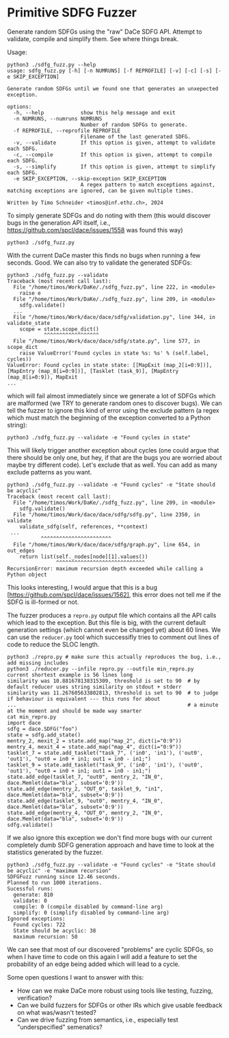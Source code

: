 Primitive SDFG Fuzzer
=====================

Generate random SDFGs using the "raw" DaCe SDFG API. Attempt to validate, compile and simplify them.
See where things break.

Usage:

```
python3 ./sdfg_fuzz.py --help
usage: sdfg_fuzz.py [-h] [-n NUMRUNS] [-f REPROFILE] [-v] [-c] [-s] [-e SKIP_EXCEPTION]

Generate random SDFGs until we found one that generates an unxepected exception.

options:
  -h, --help            show this help message and exit
  -n NUMRUNS, --numruns NUMRUNS
                        Number of random SDFGs to generate.
  -f REPROFILE, --reprofile REPROFILE
                        Filename of the last generated SDFG.
  -v, --validate        If this option is given, attempt to validate each SDFG.
  -c, --compile         If this option is given, attempt to compile each SDFG.
  -s, --simplify        If this option is given, attempt to simplify each SDFG.
  -e SKIP_EXCEPTION, --skip-exception SKIP_EXCEPTION
                        A regex pattern to match exceptions against, matching exceptions are ignored, can be given multiple times.

Written by Timo Schneider <timos@inf.ethz.ch>, 2024
```

To simply generate SDFGs and do noting with them (this would discover bugs in the generation API itself, i.e., https://github.com/spcl/dace/issues/1558 was found this way)
```
python3 ./sdfg_fuzz.py
```
With the current DaCe master this finds no bugs when running a few seconds. Good. We can also try to validate the generated SDFGs:
```
python3 ./sdfg_fuzz.py --validate
Traceback (most recent call last):
  File "/home/timos/Work/DaKe/./sdfg_fuzz.py", line 222, in <module>
    raise e
  File "/home/timos/Work/DaKe/./sdfg_fuzz.py", line 209, in <module>
    sdfg.validate()
  ...
  File "/home/timos/Work/dace/dace/sdfg/validation.py", line 344, in validate_state
    scope = state.scope_dict()
            ^^^^^^^^^^^^^^^^^^
  File "/home/timos/Work/dace/dace/sdfg/state.py", line 577, in scope_dict
    raise ValueError('Found cycles in state %s: %s' % (self.label, cycles))
ValueError: Found cycles in state state: [[MapExit (map_2[i=0:9])], [MapEntry (map_8[i=0:9])], [Tasklet (task_9)], [MapEntry (map_8[i=0:9]), MapExit
...
```
which will fail almost immediately since we generate a lot of SDFGs which are malformed (we TRY to generate random ones to discover bugs). We can tell the fuzzer to ignore this kind of error
using the exclude pattern (a regex which must match the beginning of the exception converted to a Python string):
```
python3 ./sdfg_fuzz.py --validate -e "Found cycles in state"
```
This will likely trigger another exception about cycles (one could argue that there should be only one, but hey, if that are the bugs you are worried about maybe try different code).
Let's exclude that as well. You can add as many exclude patterns as you want.
```
python3 ./sdfg_fuzz.py --validate -e "Found cycles" -e "State should be acyclic"
Traceback (most recent call last):
  File "/home/timos/Work/DaKe/./sdfg_fuzz.py", line 209, in <module>
    sdfg.validate()
  File "/home/timos/Work/dace/dace/sdfg/sdfg.py", line 2350, in validate
    validate_sdfg(self, references, **context)
 ...
           ^^^^^^^^^^^^^^^^^^^^^^^
  File "/home/timos/Work/dace/dace/sdfg/graph.py", line 654, in out_edges
    return list(self._nodes[node][1].values())
                ^^^^^^^^^^^^^^^^^^^^^^^^^^^^^
RecursionError: maximum recursion depth exceeded while calling a Python object
```
This looks interesting, I would argue that this is a bug [https://github.com/spcl/dace/issues/1562], this error does not tell me if the SDFG is ill-formed or not.

The fuzzer produces a ```repro.py``` output file which contains all the API calls which lead to the exception.
But this file is big, with the current default generation settings (which cannot even be changed yet) about 60 lines.
We can use the ```reducer.py``` tool which successifly tries to comment out lines of code to reduce the SLOC length.
```
python3 ./repro.py # make sure this actually reproduces the bug, i.e., add missing includes
python3 ./reducer.py --infile repro.py --outfile min_repro.py
current shortest example is 56 lines long
similarity was 10.881678138315309, threshold is set to 90  # by default reducer uses string similarity on stdout + stderr
similarity was 11.267605633802813, threshold is set to 90  # to judge if behaviour is equivalent --- this runs for about
...                                                        # a minute at the moment and should be made way smarter 
cat min_repro.py 
import dace
sdfg = dace.SDFG("foo")
state = sdfg.add_state()
mentry_2, mexit_2 = state.add_map("map_2", dict(i="0:9"))
mentry_4, mexit_4 = state.add_map("map_4", dict(i="0:9"))
tasklet_7 = state.add_tasklet("task_7", ('in0', 'in1'), ('out0', 'out1'), "out0 = in0 + in1; out1 = in0 - in1;")
tasklet_9 = state.add_tasklet("task_9", ('in0', 'in1'), ('out0', 'out1'), "out0 = in0 + in1; out1 = in0 - in1;")
state.add_edge(tasklet_7, "out0", mentry_2, "IN_0", dace.Memlet(data="bla", subset='0:9'))
state.add_edge(mentry_2, "OUT_0", tasklet_9, "in1", dace.Memlet(data="bla", subset='0:9'))
state.add_edge(tasklet_9, "out0", mentry_4, "IN_0", dace.Memlet(data="bla", subset='0:9'))
state.add_edge(mentry_4, "OUT_0", mentry_2, "IN_0", dace.Memlet(data="bla", subset='0:9'))
sdfg.validate()
```
If we also ignore this exception we don't find more bugs with our current completely dumb SDFG generation approach and have time to look at
the statistics generated by the fuzzer.
```
python3 ./sdfg_fuzz.py --validate -e "Found cycles" -e "State should be acyclic" -e "maximum recursion"
SDFGFuzz running since 12.46 seconds.
Planned to run 1000 iterations.
Sucessful runs:
  generate: 810
  validate: 0
  compile: 0 (compile disabled by command-line arg)
  simplify: 0 (simplify disabled by command-line arg)
Ignored exceptions:
  Found cycles: 722
  State should be acyclic: 38
  maximum recursion: 50
```
We can see that most of our discovered "problems" are cyclic SDFGs, so when I have time to code on this again I will add a feature to set the
probability of an edge being added which will lead to a cycle.

Some open questions I want to answer with this:
* How can we make DaCe more robust using tools like testing, fuzzing, verification?
* Can we build fuzzers for SDFGs or other IRs which give usable feedback on what was/wasn't tested?
* Can we drive fuzzing from semantics, i.e., especially test "underspecified" semenatics?
